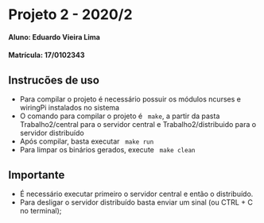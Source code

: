 # Projeto 2 - 2020/2

#### Aluno: Eduardo Vieira Lima
#### Matrícula: 17/0102343

## Instrucões de uso
- Para compilar o projeto é necessário possuir os módulos ncurses e wiringPi instalados no sistema
- O comando para compilar o projeto é ``` make```, a partir da pasta Trabalho2/central para o servidor central
 e Trabalho2/distribuido para o servidor distribuído
- Após compilar, basta executar ``` make run```
- Para limpar os binários gerados, execute ``` make clean```

## Importante

- É necessário executar primeiro o servidor central e então o distribuído.
- Para desligar o servidor distribuído basta enviar um sinal (ou CTRL + C no terminal);